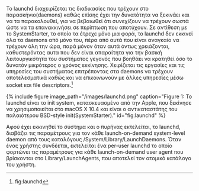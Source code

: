 Το launchd διαχειρίζεται τις διαδικασίες που τρέχουν στο
παρασκήνιο(daemons) καθώς επίσης έχει την δυνατότητα να ξεκινάει και
να τα παρακολουθεί, για να βεβαιωθεί ότι συνεχίζουν να τρέχουν σωστά
ώστε να τα επανακκινήσει σε περίπτωση που αποτύχουν. Σε αντίθεση με
το SystemStarter, το οποίο τα έτρεχε μόνο μια φορά, το launchd δεν
εκκινεί όλα τα daemons από μόνο του, πέρα από αυτά που είναι αναγκαίο
να τρέχουν όλη την ώρα, παρά μόνον όταν αυτά όντως χρειάζονται,
καθυστερόντας αυτα που δεν είναι απαραίτητα για την βασική
λειτουργικότητα του συστήματος γεγονός που βοηθάει να κρατηθεί όσο το
δυνατόν μικρότερος ο χρόνος εκκίνησης. Χειρίζεται τις εργασίες και
τις υπηρεσίες του συστήματος επιτρέποντας στα daemons να τρέχουν
αποτελεσματικά καθώς και να επικοινωνούν με άλλες υπηρεσίες μέσω
socket και file descriptors.[^1]

{% include figure image_path="/images/launchd.png" caption="Figure 1: Το launchd είναι το init system, κατασκευασμένο από την Apple, που ξεκίνησε να χρησιμοποιείται στο macOS Χ 10.4 και είναι ο αντικαταστάτης του παλαιότερου BSD-style init(SystemStarter)." id="fig:launchd" %}

Αφού έχει εκκινηθεί το σύστημα και ο πυρήνας εκτελείται, το launchd,
διαβάζει τις παραμέτρους για τον κάθε launch-on-demand system-level
daemon από τους καταλόγους /System/Library/LaunchDaemons. Όταν ένας
χρήστης συνδέεται, εκτελείται ένα per-user launchd το οποίο φορτώνει
τις παραμέτρους για κάθε launch-on-demand user agent που βρίσκονται
στο Library/LaunchAgents, που αποτελεί τον ατομικό κατάλογο του
χρήστη.

[^1]: fig:launchd
